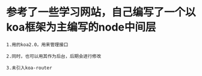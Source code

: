 # 参考了一些学习网站，自己编写了一个以koa框架为主编写的node中间层

	1.用的koa2.0，用来管理接口

	2.同时，也可以用其作为后台，后期会进行修改      
       
	3.未引入koa-router
